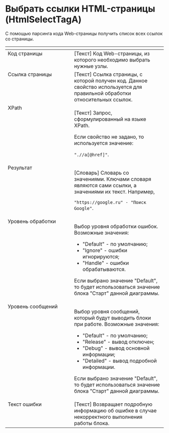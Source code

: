 # Выбрать ссылки HTML-страницы (HtmlSelectTagA)

С помощью парсинга кода Web-страницы получить список всех ссылок со страницы.

<table data-header-hidden><thead><tr><th width="201.41668701171875" valign="top"></th><th width="283.99981689453125" valign="top"></th></tr></thead><tbody><tr><td valign="top">Код страницы</td><td valign="top">[Текст] Код Web-страницы, из которого необходимо выбрать нужные узлы.</td></tr><tr><td valign="top">Ссылка страницы</td><td valign="top">[Текст] Ссылка страницы, с которой получен код. Данное свойство используется для правильной обработки относительных ссылок.</td></tr><tr><td valign="top">XPath</td><td valign="top"><p>[Текст] Запрос, сформулированный на языке XPath. </p><p></p><p>Если свойство не задано, то используется значение: </p><p><code>".//a[@href]"</code>.</p></td></tr><tr><td valign="top">Результат</td><td valign="top"><p>[Словарь] Словарь со значениями. Ключами словаря являются сами ссылки, а значениями их текст. Например, </p><p><code>"https://google.ru" - "Поиск Google"</code>.</p></td></tr><tr><td valign="top">Уровень обработки</td><td valign="top"><p>Выбор уровня обработки ошибок. Возможные значения: </p><ul><li>"Default" - по умолчанию; </li><li>"Ignore" - ошибки игнорируются; </li><li>"Handle" - ошибки обрабатываются. </li></ul><p>Если выбрано значение "Default", то будет использоваться значение блока "Старт" данной диаграммы.</p></td></tr><tr><td valign="top">Уровень сообщений</td><td valign="top"><p>Выбор уровня сообщений, который будут выводить блоки при работе. Возможные значения: </p><ul><li>"Default" - по умолчанию; </li><li>"Release" - вывод отключен; </li><li>"Debug" - вывод основной информации; </li><li>"Detailed" - вывод подробной информации. </li></ul><p>Если выбрано значение "Default", то будет использоваться значение блока "Старт" данной диаграммы.</p></td></tr><tr><td valign="top">Текст ошибки</td><td valign="top">[Текст] Возвращает подробную информацию об ошибке в случае некорректного выполнения работы блока.</td></tr></tbody></table>
